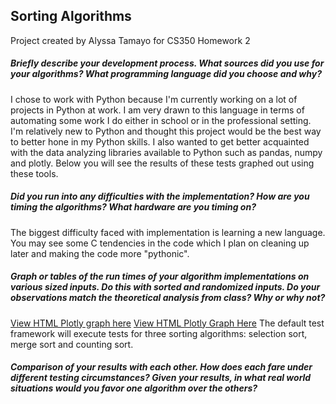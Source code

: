 ## Sorting Algorithms
Project created by Alyssa Tamayo for CS350 Homework 2

##### Briefly describe your development process. What sources did you use for your algorithms? What programming language did you choose and why?
I chose to work with Python because I'm currently working on a lot of projects in Python at work. I am very drawn to this language in terms of automating some work I do either in school or in the professional setting. I'm relatively new to Python and thought this project would be the best way to better hone in my Python skills. I also wanted to get better acquainted with the data analyzing libraries available to Python such as pandas, numpy and plotly. Below you will see the results of these tests graphed out using these tools.  
##### Did you run into any difficulties with the implementation? How are you timing the algorithms? What hardware are you timing on?
The biggest difficulty faced with implementation is learning a new language. You may see some C tendencies in the code which I plan on cleaning up later and making the code more "pythonic". 

##### Graph or tables of the run times of your algorithm implementations on various sized inputs. Do this with sorted and randomized inputs. Do your observations match the theoretical analysis from class? Why or why not?
[View HTML Plotly graph here](https://htmlpreview.github.io/?https://github.com/Aly-Tomato/SortingAlgorithms/blob/master/Graph_4500.html "Timing Results Line Graph")
<a href="https://htmlpreview.github.io/?https://github.com/Aly-Tomato/SortingAlgorithms/blob/master/Graph_4500.html" target="_blank">View HTML Plotly Graph Here</a>
The default test framework will execute tests for three sorting algorithms: selection sort, merge sort and counting sort. 


##### Comparison of your results with each other. How does each fare under different testing circumstances? Given your results, in what real world situations would you favor one algorithm over the others?
